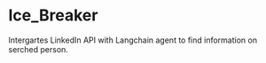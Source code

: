 # Ice_Breaker

Intergartes LinkedIn API with Langchain agent to find information on serched person. 
